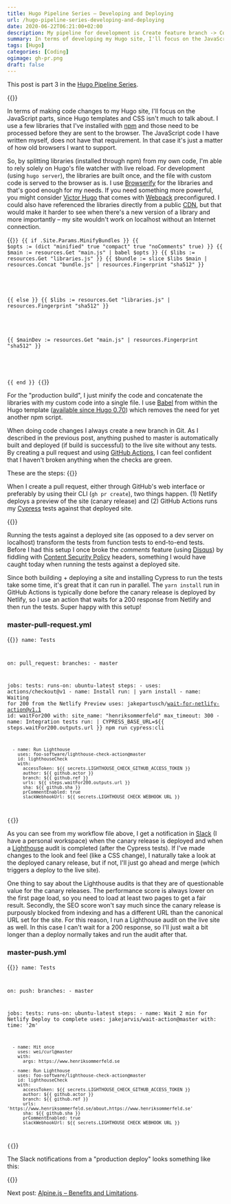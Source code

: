 ```yaml
---
title: Hugo Pipeline Series – Developing and Deploying
url: /hugo-pipeline-series-developing-and-deploying
date: 2020-06-22T06:21:00+02:00
description: My pipeline for development is Create feature branch -> Code feature -> Create PR -> Tests are green -> Merge to master -> Deploy to live site.
summary: In terms of developing my Hugo site, I'll focus on the JavaScript parts, since Hugo templates and CSS isn't much to talk about. I use a few libraries that I've installed with npm and those need to be processed before they are sent to the browser. The JavaScript code I have written myself, does not have that requirement. In that case it's just a matter of how old browsers I want to support. 
tags: [Hugo]
categories: [Coding]
ogimage: gh-pr.png
draft: false  
---
```


This post is part 3 in the [Hugo Pipeline Series](/hugo-pipeline-series-intro/).

{{<post-image image="gh-pr.png" lightbox="true" alt="Pull request workflow using GitHub's CLI" />}}

In terms of making code changes to my Hugo site, I'll focus on the JavaScript parts, since Hugo templates and CSS isn't much to talk about. I use a few libraries that I've installed with [npm][3] and those need to be processed before they are sent to the browser. The JavaScript code I have written myself, does not have that requirement. In that case it's just a matter of how old browsers I want to support. 

So, by splitting libraries (installed through npm) from my own code, I'm able to rely solely on Hugo's file watcher with live reload. For development (using `hugo server`), the libraries are built once, and the file with custom code is served to the browser as is. I use [Browserify](http://browserify.org/) for the libraries and that's good enough for my needs. If you need something more powerful, you might consider [Victor Hugo](https://github.com/netlify-templates/victor-hugo) that comes with [Webpack](https://webpack.js.org/) preconfigured. I could also have referenced the libraries directly from a public [CDN](https://en.wikipedia.org/wiki/Content_delivery_network), but that would make it harder to see when there's a new version of a library and more importantly – my site wouldn't work on localhost without an Internet connection.

{{<code go-html-template>}}
{{ if .Site.Params.MinifyBundles }}
  {{ $opts := (dict "minified" true "compact" true "noComments" true) }}
  {{ $main := resources.Get "main.js" | babel $opts }}
  {{ $libs := resources.Get "libraries.js" }}
  {{ $bundle := slice $libs $main | resources.Concat "bundle.js" | resources.Fingerprint "sha512" }}
  <script src="{{ $bundle.RelPermalink }}" integrity="{{ $bundle.Data.Integrity }}"></script>
{{ else }}
  {{ $libs := resources.Get "libraries.js" | resources.Fingerprint "sha512" }}
  <script src="{{ $libs.RelPermalink }}" integrity="{{ $libs.Data.Integrity }}"></script>
  {{ $mainDev := resources.Get "main.js" | resources.Fingerprint "sha512" }}
  <script src="{{ $mainDev.RelPermalink }}" integrity="{{ $mainDev.Data.Integrity }}"></script>
{{ end }}
{{</code>}}

For the "production build", I just minify the code and concatenate the libraries with my custom code into a single file. I use [Babel](https://babeljs.io/) from within the Hugo template ([available since Hugo 0.70][4]) which removes the need for yet another npm script.

When doing code changes I always create a new branch in Git. As I described in the previous post, anything pushed to master is automatically built and deployed (if build is successful) to the live site without any tests. By creating a pull request and using [GitHub Actions][1], I can feel confident that I haven't broken anything when the checks are green. 

These are the steps:
{{<post-svg image="dev-deploy-pipeline-drawing.svg" width="500" use-theme="true" />}}

When I create a pull request, either through GitHub's web interface or preferably by using their CLI (`gh pr create`), two things happen. (1) Netlify deploys a preview of the site (canary release) and (2) GitHub Actions runs my [Cypress](cypress.io/) tests against that deployed site.

{{<post-image image="gha-green.png" alt="All checked passed in GitHub pull request" />}}

Running the tests against a deployed site (as opposed to a dev server on localhost) transform the tests from function tests to end-to-end tests. Before I had this setup I once broke the _comments_ feature (using [Disqus](https://disqus.com/)) by fiddling with [Content Security Policy][2] headers, something I would have caught today when running the tests against a deployed site.

Since both building + deploying a site and installing Cypress to run the tests take some time, it's great that it can run in parallel. The `yarn install` run in GitHub Actions is typically done before the canary release is deployed by Netlify, so I use an action that waits for a 200 response from Netlify and then run the tests. Super happy with this setup!

### master-pull-request.yml
{{<code yml>}}
name: Tests

on:
  pull_request:
    branches:
      - master

jobs:
  tests:
    runs-on: ubuntu-latest
    steps:
      - uses: actions/checkout@v1
      - name: Install
        run: |
          yarn install
      - name: Waiting for 200 from the Netlify Preview
        uses: jakepartusch/wait-for-netlify-action@v1.1
        id: waitFor200
        with:
          site_name: "henriksommerfeld"
          max_timeout: 300
      - name: Integration tests
        run: |
          CYPRESS_BASE_URL=${{ steps.waitFor200.outputs.url }} npm run cypress:cli     
      
      - name: Run Lighthouse
        uses: foo-software/lighthouse-check-action@master
        id: lighthouseCheck
        with:
          accessToken: ${{ secrets.LIGHTHOUSE_CHECK_GITHUB_ACCESS_TOKEN }}
          author: ${{ github.actor }}          
          branch: ${{ github.ref }}
          urls: ${{ steps.waitFor200.outputs.url }}
          sha: ${{ github.sha }}
          prCommentEnabled: true
          slackWebhookUrl: ${{ secrets.LIGHTHOUSE_CHECK_WEBHOOK_URL }}
{{</code>}}

As you can see from my workflow file above, I get a notification in [Slack][5] (I have a personal workspace) when the canary release is deployed and when a [Lighthouse](https://developers.google.com/web/tools/lighthouse) audit is completed (after the Cypress tests). If I've made changes to the look and feel (like a CSS change), I naturally take a look at the deployed canary release, but if not, I'll just go ahead and merge (which triggers a deploy to the live site).

One thing to say about the Lighthouse audits is that they are of questionable value for the canary releases. The performance score is always lower on the first page load, so you need to load at least two pages to get a fair result. Secondly, the SEO score won't say much since the canary release is purpously blocked from indexing and has a different URL than the canonical URL set for the site. For this reason, I run a Lighthouse audit on the live site as well. In this case I can't wait for a 200 response, so I'll just wait a bit longer than a deploy normally takes and run the audit after that.

### master-push.yml
{{<code yml>}}
name: Tests

on:
  push:
    branches:
      - master

jobs:
  tests:
    runs-on: ubuntu-latest
    steps:
      - name: Wait 2 min for Netlify Deploy to complete
        uses: jakejarvis/wait-action@master
        with:
          time: '2m'

      - name: Hit once
        uses: wei/curl@master
        with:
          args: https://www.henriksommerfeld.se

      - name: Run Lighthouse
        uses: foo-software/lighthouse-check-action@master
        id: lighthouseCheck
        with:
          accessToken: ${{ secrets.LIGHTHOUSE_CHECK_GITHUB_ACCESS_TOKEN }}
          author: ${{ github.actor }}          
          branch: ${{ github.ref }}
          urls: 'https://www.henriksommerfeld.se/about,https://www.henriksommerfeld.se'
          sha: ${{ github.sha }}
          prCommentEnabled: true
          slackWebhookUrl: ${{ secrets.LIGHTHOUSE_CHECK_WEBHOOK_URL }}

{{</code>}}

The Slack notifications from a "production deploy" looks something like this:

{{<post-image image="slack-notifications.png" lightbox="true" alt="Deploy notification in Slack" />}}

Next post: [Alpine.js – Benefits and Limitations](/alpinejs-benefits-and-limitations).

[1]: https://github.com/features/actions
[2]: https://developer.mozilla.org/en-US/docs/Web/HTTP/CSP
[3]: https://www.npmjs.com/
[4]: https://gohugo.io/hugo-pipes/babel/
[5]: https://slack.com